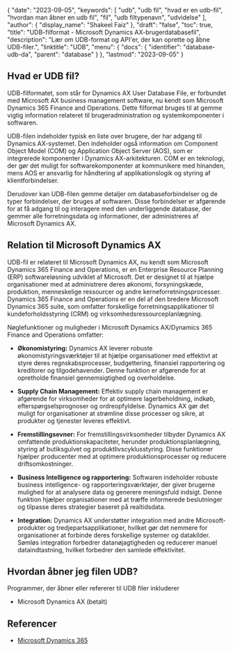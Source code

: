 {
  "date": "2023-09-05",
  "keywords": [
"udb",
"udb fil",
"hvad er en udb-fil",
"hvordan man åbner en udb fil",
"fil",
"udb filtypenavn",
"udvidelse"
],
  "author": {
    "display_name": "Shakeel Faiz"
},
  "draft": "false",
  "toc": true,
  "title": "UDB-filformat - Microsoft Dynamics AX-brugerdatabasefil",
  "description": "Lær om UDB-format og API'er, der kan oprette og åbne UDB-filer.",
  "linktitle": "UDB",
  "menu": {
    "docs": {
      "identifier": "database-udb-da",
      "parent": "database"
}
},
  "lastmod": "2023-09-05"
}

## Hvad er UDB fil?

UDB-filformatet, som står for Dynamics AX User Database File, er forbundet med Microsoft AX business management software, nu kendt som Microsoft Dynamics 365 Finance and Operations. Dette filformat bruges til at gemme vigtig information relateret til brugeradministration og systemkomponenter i softwaren.

UDB-filen indeholder typisk en liste over brugere, der har adgang til Dynamics AX-systemet. Den indeholder også information om Component Object Model (COM) og Application Object Server (AOS), som er integrerede komponenter i Dynamics AX-arkitekturen. COM er en teknologi, der gør det muligt for softwarekomponenter at kommunikere med hinanden, mens AOS er ansvarlig for håndtering af applikationslogik og styring af klientforbindelser.

Derudover kan UDB-filen gemme detaljer om databaseforbindelser og de typer forbindelser, der bruges af softwaren. Disse forbindelser er afgørende for at få adgang til og interagere med den underliggende database, der gemmer alle forretningsdata og informationer, der administreres af Microsoft Dynamics AX.

## Relation til Microsoft Dynamics AX

UDB-fil er relateret til Microsoft Dynamics AX, nu kendt som Microsoft Dynamics 365 Finance and Operations, er en Enterprise Resource Planning (ERP) softwareløsning udviklet af Microsoft. Det er designet til at hjælpe organisationer med at administrere deres økonomi, forsyningskæde, produktion, menneskelige ressourcer og andre kerneforretningsprocesser. Dynamics 365 Finance and Operations er en del af den bredere Microsoft Dynamics 365 suite, som omfatter forskellige forretningsapplikationer til kundeforholdsstyring (CRM) og virksomhedsressourceplanlægning.

Nøglefunktioner og muligheder i Microsoft Dynamics AX/Dynamics 365 Finance and Operations omfatter:

- **Økonomistyring:** Dynamics AX leverer robuste økonomistyringsværktøjer til at hjælpe organisationer med effektivt at styre deres regnskabsprocesser, budgettering, finansiel rapportering og kreditorer og tilgodehavender. Denne funktion er afgørende for at opretholde finansiel gennemsigtighed og overholdelse.

- **Supply Chain Management:** Effektiv supply chain management er afgørende for virksomheder for at optimere lagerbeholdning, indkøb, efterspørgselsprognoser og ordreopfyldelse. Dynamics AX gør det muligt for organisationer at strømline disse processer og sikre, at produkter og tjenester leveres effektivt.

- **Fremstillingsevner:** For fremstillingsvirksomheder tilbyder Dynamics AX omfattende produktionskapaciteter, herunder produktionsplanlægning, styring af butiksgulvet og produktlivscyklusstyring. Disse funktioner hjælper producenter med at optimere produktionsprocesser og reducere driftsomkostninger.

- **Business Intelligence og rapportering:** Softwaren indeholder robuste business intelligence- og rapporteringsværktøjer, der giver brugerne mulighed for at analysere data og generere meningsfuld indsigt. Denne funktion hjælper organisationer med at træffe informerede beslutninger og tilpasse deres strategier baseret på realtidsdata.

- **Integration:** Dynamics AX understøtter integration med andre Microsoft-produkter og tredjepartsapplikationer, hvilket gør det nemmere for organisationer at forbinde deres forskellige systemer og datakilder. Sømløs integration forbedrer datanøjagtigheden og reducerer manuel dataindtastning, hvilket forbedrer den samlede effektivitet.

## Hvordan åbner jeg filen UDB?

Programmer, der åbner eller refererer til UDB filer inkluderer

- Microsoft Dynamics AX (betalt)

## Referencer
- [Microsoft Dynamics 365](https://en.wikipedia.org/wiki/Microsoft_Dynamics_365)

